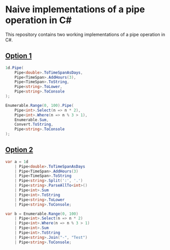 # Naive implementations of a pipe operation in C#
This repository contains two working implementations of a pipe operation in C#.

## [Option 1](option1)
```cs
1d.Pipe(
    Pipe<double>.ToTimeSpanAsDays,
    Pipe<TimeSpan>.AddHours(3),
    Pipe<TimeSpan>.ToString,
    Pipe<string>.ToLower,
    Pipe<string>.ToConsole
);

Enumerable.Range(0, 100).Pipe(
    Pipe<int>.Select(n => n * 2),
    Pipe<int>.Where(n => n % 3 > 1),
    Enumerable.Sum,
    Convert.ToString,
    Pipe<string>.ToConsole
);
```
## [Option 2](option2)
```cs
var a = 1d
    | Pipe<double>.ToTimeSpanAsDays
    | Pipe<TimeSpan>.AddHours(3)
    | Pipe<TimeSpan>.ToString
    | Pipe<string>.Split(':', '.')
    | Pipe<string>.ParseAllTo<int>()
    | Pipe<int>.Sum
    | Pipe<int>.ToString
    | Pipe<string>.ToLower
    | Pipe<string>.ToConsole;

var b = Enumerable.Range(0, 100)
    | Pipe<int>.Select(n => n * 2)
    | Pipe<int>.Where(n => n % 3 > 1)
    | Pipe<int>.Sum
    | Pipe<int>.ToString
    | Pipe<string>.Join("-", "Test")
    | Pipe<string>.ToConsole;
```